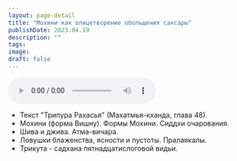 ```yaml
---
layout: page-detail
title: "Мохини как олицетворение обольщения сансары"
publishDate: 2023.04.19
description: ""
tags:
image:
draft: false
---
```


<audio title="2023.04.19 - Мохини как олицетворение обольщения сансары.mp3" src="https://filer-api.advayta.org/v1.0/public/files/72766" controls=""></audio>

* Текст "Трипура Рахасья" (Махатмья-кханда, глава 48).
* Мохини (форма Вишну). Формы Мохини. Сиддхи очарования.
* Шива и джива. Атма-вичара.
* Ловушки блаженства, ясности и пустоты. Пралаякалы.
* Трикута - садхана пятнадцатислоговой видьи.

  
